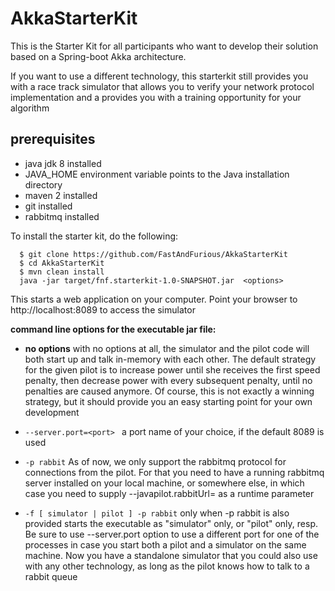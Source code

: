 # AkkaStarterKit
This is the Starter Kit for all participants who want to develop their solution based on a Spring-boot Akka architecture.

If you want to use a different technology, this starterkit still provides you with a race track simulator that allows you to verify your network protocol implementation and a provides you with a training opportunity for your algorithm

## prerequisites
  - java jdk 8 installed
  - JAVA_HOME environment variable points to the Java installation directory
  - maven 2 installed
  - git installed
  - rabbitmq installed

To install the starter kit, do the following:

```shell
  $ git clone https://github.com/FastAndFurious/AkkaStarterKit
  $ cd AkkaStarterKit
  $ mvn clean install
  java -jar target/fnf.starterkit-1.0-SNAPSHOT.jar  <options>
```
 This starts a web application on your computer. Point your browser to http://localhost:8089 to access the simulator

  **command line options for the executable jar file:** 
- **no options**
  with no options at all, the simulator and the pilot code will both start up and talk in-memory with each other.
  The default strategy for the given pilot is to increase power until she receives the first speed penalty, then       decrease power with every subsequent penalty, until no penalties are caused anymore. Of course, this is not exactly   a winning strategy, but it should provide you an easy starting point for your own development

- ```--server.port=<port> ```  a port name of your choice, if the default 8089 is used

- ```-p rabbit```
  As of now, we only support the rabbitmq protocol for connections from the pilot. For that you need to have a         running rabbitmq server installed on your local machine, or somewhere else, in which case you need to supply
  --javapilot.rabbitUrl=<rabbitmq host> as a runtime parameter

- ```-f [ simulator | pilot ] -p rabbit```
  only when -p rabbit is also provided
  starts the executable as "simulator" only, or "pilot" only, resp. Be sure to use --server.port option to use a       different   port for one of the processes in case you start both a pilot and a simulator on the same machine.
  Now you have a standalone simulator that you could also use with any other technology, as long as the pilot knows    how to talk to a rabbit queue
  



```java
```

